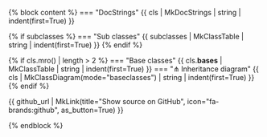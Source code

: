 {% block content %}
=== "DocStrings"
{{ cls | MkDocStrings | string | indent(first=True) }}

{% if subclasses %}
=== "Sub classes"
{{ subclasses | MkClassTable | string | indent(first=True) }}
{% endif %}

{% if cls.mro() | length > 2 %}
=== "Base classes"
{{ cls.__bases__ | MkClassTable | string | indent(first=True) }}
=== "⋔ Inheritance diagram"
{{ cls | MkClassDiagram(mode="baseclasses") | string | indent(first=True) }}
{% endif %}


{{ github_url | MkLink(title="Show source on GitHub", icon="fa-brands:github", as_button=True) }}

{% endblock %}
